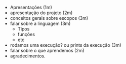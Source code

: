 * Apresentações (1m)
* apresentação do projeto (2m)
* conceitos gerais sobre escopos (3m)
* falar sobre a linguagem (3m)
  * Tipos
  * funções
  * etc
* rodamos uma execução? ou prints da execução (3m)
* falar sobre o que aprendemos (2m)
* agradecimentos.
